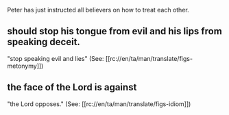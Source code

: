 Peter has just instructed all believers on how to treat each other.

## should stop his tongue from evil and his lips from speaking deceit. ##

"stop speaking evil and lies" (See: [[rc://en/ta/man/translate/figs-metonymy]])

## the face of the Lord is against ##

"the Lord opposes." (See: [[rc://en/ta/man/translate/figs-idiom]])